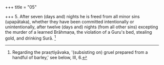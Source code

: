 +++
title = "05"

+++
5. After seven (days and) nights he is freed from all minor sins (upapātaka), whether they have been committed intentionally or unintentionally, after twelve (days and) nights (from all other sins) excepting the murder of a learned Brāhmaṇa, the violation of a Guru's bed, stealing gold, and drinking Surā. [^3] 


[^3]:  Regarding the prasṛtiyāvaka, '(subsisting on) gruel prepared from a handful of barley,' see below, III, 6.
